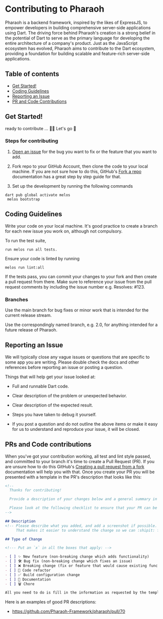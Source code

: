 # Contributing to Pharaoh

Pharaoh is a backend framework, inspired by the likes of ExpressJS, to empower developers in building comprehensive server-side applications using Dart. The driving force behind Pharaoh's creation is a strong belief in the potential of Dart to serve as the primary language for developing the entire architecture of a company's product. Just as the JavaScript ecosystem has evolved, Pharaoh aims to contribute to the Dart ecosystem, providing a foundation for building scalable and feature-rich server-side applications.

## Table of contents

- [Get Started!](#get-started)
- [Coding Guidelines](#coding-guidelines)
- [Reporting an Issue](#reporting-an-issue)
- [PR and Code Contributions](#PRs-and-Code-contributions)

## Get Started!

ready to contribute ... 👋🏽 Let's go 🚀

### Steps for contributing
1. [Open an issue](https://github.com/codekeyz/pharaoh/issues/new/choose) for the bug you want to fix or the feature that you want to add.

2. Fork repo to your GitHub Account, then clone the code to your local machine. If you are not sure how to do this, GitHub's [Fork a repo](https://docs.github.com/en/get-started/quickstart/fork-a-repo) documentation has a great step by step guide for that.

3. Set up the development by running the following commands

```
dart pub global activate melos
 melos bootstrap
```
## Coding Guidelines

Write your code on your local machine. It's good practice to create a branch for
each new issue you work on, although not compulsory.

To run the test suite,
```
run melos run all tests.
``` 

Ensure your code is linted by running 
```
melos run lint:all
```

If the tests pass, you can commit your changes to your fork and then create
a pull request from there. Make sure to reference your issue from the pull request comments by including the issue number e.g. Resolves: #123.

### Branches
Use the main branch for bug fixes or minor work that is intended for the
current release stream.

Use the correspondingly named branch, e.g. 2.0, for anything intended for
a future release of Pharaoh.

## Reporting an Issue

We will typically close any vague issues or questions that are specific to some
app you are writing. Please double check the docs and other references before reporting an issue or posting a question.

Things that will help get your issue looked at:

- Full and runnable Dart code.

- Clear description of the problem or unexpected behavior.

- Clear description of the expected result.

- Steps you have taken to debug it yourself.

- If you post a question and do not outline the above items or make it easy for us to understand and reproduce your issue, it will be closed.

## PRs and Code contributions
When you've got your contribution working, all test and lint style passed, and committed to your branch it's time to create a Pull Request (PR). If you are unsure how to do this GitHub's [Creating a pull request from a fork](https://docs.github.com/en/pull-requests/collaborating-with-pull-requests/proposing-changes-to-your-work-with-pull-requests/creating-a-pull-request-from-a-fork) documentation will help you with that. Once you create your PR you will be presented with a template in the PR's description that looks like this:

```md
<!--
  Thanks for contributing!

  Provide a description of your changes below and a general summary in the title

  Please look at the following checklist to ensure that your PR can be accepted quickly:
-->

## Description
<!-- Please describe what you added, and add a screenshot if possible.
     That makes it easier to understand the change so we can :shipit: faster. -->

## Type of Change

<!--- Put an `x` in all the boxes that apply: -->

- [ ] ✨ New feature (non-breaking change which adds functionality)
- [ ] 🛠️ Bug fix (non-breaking change which fixes an issue)
- [ ] ❌ Breaking change (fix or feature that would cause existing functionality to change)
- [ ] 🧹 Code refactor
- [ ] ✅ Build configuration change
- [ ] 📝 Documentation
- [ ] 🗑️ Chore

All you need to do is fill in the information as requested by the template. Please do not remove this as it helps both you and the reviewers confirm that the various tasks have been completed.
```

Here is an examples of good PR descriptions:

- <https://github.com/Pharaoh-Framework/pharaoh/pull/70>



